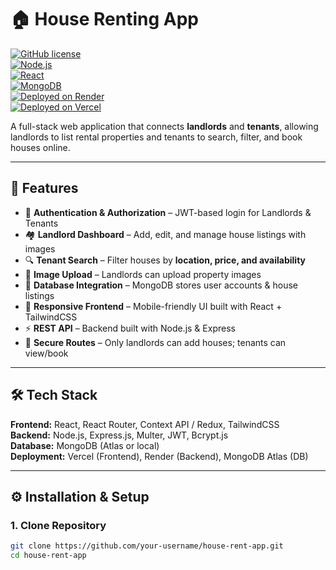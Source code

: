 # 🏠 House Renting App  

[![GitHub license](https://img.shields.io/github/license/your-username/house-rent-app)](LICENSE)  
[![Node.js](https://img.shields.io/badge/Node.js-18-green?logo=node.js)](https://nodejs.org/)  
[![React](https://img.shields.io/badge/React-18-blue?logo=react)](https://reactjs.org/)  
[![MongoDB](https://img.shields.io/badge/MongoDB-Atlas-green?logo=mongodb)](https://www.mongodb.com/atlas)  
[![Deployed on Render](https://img.shields.io/badge/Backend-Render-purple?logo=render)](https://render.com/)  
[![Deployed on Vercel](https://img.shields.io/badge/Frontend-Vercel-black?logo=vercel)](https://vercel.com/)  

A full-stack web application that connects **landlords** and **tenants**, allowing landlords to list rental properties and tenants to search, filter, and book houses online.  

---

## 🚀 Features
- 👤 **Authentication & Authorization** – JWT-based login for Landlords & Tenants  
- 🏘 **Landlord Dashboard** – Add, edit, and manage house listings with images  
- 🔍 **Tenant Search** – Filter houses by **location, price, and availability**  
- 📸 **Image Upload** – Landlords can upload property images  
- 💾 **Database Integration** – MongoDB stores user accounts & house listings  
- 🎨 **Responsive Frontend** – Mobile-friendly UI built with React + TailwindCSS  
- ⚡ **REST API** – Backend built with Node.js & Express  
- 🔐 **Secure Routes** – Only landlords can add houses; tenants can view/book  

---

## 🛠 Tech Stack

**Frontend:** React, React Router, Context API / Redux, TailwindCSS  
**Backend:** Node.js, Express.js, Multer, JWT, Bcrypt.js  
**Database:** MongoDB (Atlas or local)  
**Deployment:** Vercel (Frontend), Render (Backend), MongoDB Atlas (DB)  

---

## ⚙️ Installation & Setup  

### 1. Clone Repository
```bash
git clone https://github.com/your-username/house-rent-app.git
cd house-rent-app
